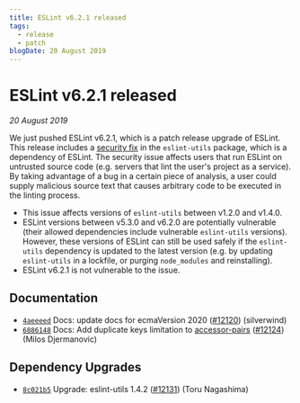 ```yaml
---
title: ESLint v6.2.1 released
tags:
  - release
  - patch
blogDate: 20 August 2019
---
```

# ESLint v6.2.1 released

_20 August 2019_

We just pushed ESLint v6.2.1, which is a patch release upgrade of ESLint. This release includes a [security fix](https://github.com/mysticatea/eslint-utils/security/advisories/GHSA-3gx7-xhv7-5mx3) in the `eslint-utils` package, which is a dependency of ESLint. The security issue affects users that run ESLint on untrusted source code (e.g. servers that lint the user's project as a service). By taking advantage of a bug in a certain piece of analysis, a user could supply malicious source text that causes arbitrary code to be executed in the linting process.

* This issue affects versions of `eslint-utils` between v1.2.0 and v1.4.0.
* ESLint versions between v5.3.0 and v6.2.0 are potentially vulnerable (their allowed dependencies include vulnerable `eslint-utils` versions). However, these versions of ESLint can still be used safely if the `eslint-utils` dependency is updated to the latest version (e.g. by updating `eslint-utils` in a lockfile, or purging `node_modules` and reinstalling).
* ESLint v6.2.1 is not vulnerable to the issue.


## Documentation


* [`4aeeeed`](https://github.com/eslint/eslint/commit/4aeeeedb656ee3519ea82ebf0cb41ca801215046) Docs: update docs for ecmaVersion 2020 ([#12120](https://github.com/eslint/eslint/issues/12120)) (silverwind)
* [`6886148`](https://github.com/eslint/eslint/commit/6886148d1f528659ec3e125f61ef7a5f4c67556d) Docs: Add duplicate keys limitation to [accessor-pairs](/docs/rules/accessor-pairs) ([#12124](https://github.com/eslint/eslint/issues/12124)) (Milos Djermanovic)




## Dependency Upgrades


* [`8c021b5`](https://github.com/eslint/eslint/commit/8c021b5917b3aa3c578ffe3972106d0a6bcf0838) Upgrade: eslint-utils 1.4.2 ([#12131](https://github.com/eslint/eslint/issues/12131)) (Toru Nagashima)
